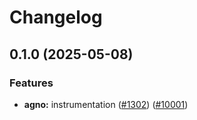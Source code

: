 # Changelog

## 0.1.0 (2025-05-08)

### Features

* **agno:** instrumentation ([#1302](https://github.com/Arize-ai/openinference/issues/1302)) ([#10001](https://github.com/Arize-ai/openinference/pull/10001))
